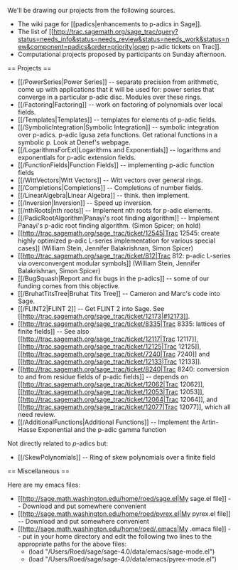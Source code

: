 We'll be drawing our projects from the following sources.

 * The wiki page for [[padics|enhancements to p-adics in Sage]].  
 * The list of [[http://trac.sagemath.org/sage_trac/query?status=needs_info&status=needs_review&status=needs_work&status=new&component=padics&order=priority|open p-adic tickets on Trac]].
 * Computational projects proposed by participants on Sunday afternoon.

== Projects ==

 * [[/PowerSeries|Power Series]] -- separate precision from arithmetic, come up with applications that it will be used for: power series that converge in a particular p-adic disc.  Modules over these rings.
 * [[/Factoring|Factoring]] -- work on factoring of polynomials over local fields.
 * [[/Templates|Templates]] -- templates for elements of p-adic fields.
 * [[/SymbolicIntegration|Symbolic Integration]] -- symbolic integration over p-adics.  p-adic Igusa zeta functions.  Get rational functions in a symbolic p.  Look at Denef's webpage.
 * [[/LogarithmsForExt|Logarithms and Exponentials]] -- logarithms and exponentials for p-adic extension fields.
 * [[/FunctionFields|Function Fields]] -- implementing p-adic function fields
 * [[/WittVectors|Witt Vectors]] -- Witt vectors over general rings.
 * [[/Completions|Completions]] -- Completions of number fields.
 * [[/LinearAlgebra|Linear Algebra]] -- think.  then implement.
 * [[/Inversion|Inversion]] -- Speed up inversion.
 * [[/nthRoots|nth roots]] -- Implement nth roots for p-adic elements.
 * [[/PadicRootAlgorithm|Panayi's root finding algorithm]] -- Implement Panayi's p-adic root finding algorithm. (Simon Spicer; on hold) 
 * [[http://trac.sagemath.org/sage_trac/ticket/12545|Trac 12545: create highly optimized p-adic L-series implementation for various special cases]] (William Stein, Jennifer Balakrishnan, Simon Spicer)
 * [[http://trac.sagemath.org/sage_trac/ticket/812|Trac 812: p-adic L-series via overconvergent modular symbols]]  (William Stein, Jennifer Balakrishnan, Simon Spicer)
 * [[/BugSquash|Report and fix bugs in the p-adics]] -- some of our funding comes from this objective. 
 * [[/BruhatTitsTree|Bruhat Tits Tree]] -- Cameron and Marc's code into Sage.
 * [[/FLINT2|FLINT 2]] -- Get FLINT 2 into Sage. See [[http://trac.sagemath.org/sage_trac/ticket/12173|#12173]].
 * [[http://trac.sagemath.org/sage_trac/ticket/8335|Trac 8335: lattices of finite fields]] -- See also [[http://trac.sagemath.org/sage_trac/ticket/12117|Trac 12117]], [[http://trac.sagemath.org/sage_trac/ticket/12125|Trac 12125]], [[http://trac.sagemath.org/sage_trac/ticket/7240|Trac 7240]] and [[http://trac.sagemath.org/sage_trac/ticket/12133|Trac 12133]].
 * [[http://trac.sagemath.org/sage_trac/ticket/8240|Trac 8240: conversion to and from residue fields of p-adic fields]] -- depends on [[http://trac.sagemath.org/sage_trac/ticket/12062|Trac 12062]], [[http://trac.sagemath.org/sage_trac/ticket/12053|Trac 12053]], [[http://trac.sagemath.org/sage_trac/ticket/12064|Trac 12064]], and [[http://trac.sagemath.org/sage_trac/ticket/12077|Trac 12077]], which all need review.
 * [[/AdditionalFunctions|Additional Functions]] -- Implement the Artin-Hasse Exponential and the p-adic gamma function

Not directly related to $p$-adics but:
 * [[/SkewPolynomials]] -- Ring of skew polynomials over a finite field

== Miscellaneous ==

Here are my emacs files:

 * [[http://sage.math.washington.edu/home/roed/sage.el|My sage.el file]] -- Download and put somewhere convenient
 * [[http://sage.math.washington.edu/home/roed/pyrex.el|My pyrex.el file]] -- Download and put somewhere convenient
 * [[http://sage.math.washington.edu/home/roed/.emacs|My .emacs file]] -- put in your home directory and edit the following two lines to the appropriate paths for the above files:
   * (load "/Users/Roed/sage/sage-4.0/data/emacs/sage-mode.el")
   * (load "/Users/Roed/sage/sage-4.0/data/emacs/pyrex-mode.el")
